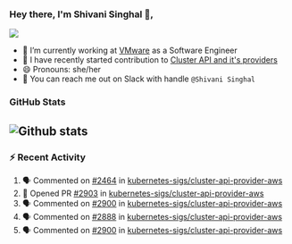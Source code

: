 ### Hey there, I'm Shivani Singhal 👋, 
![](https://komarev.com/ghpvc/?username=shivi28&color=green)

- 🔭 I’m currently working at [VMware](https://tanzu.vmware.com/) as a Software Engineer
- 👯 I have recently started contribution to [Cluster API and it's providers](https://github.com/kubernetes-sigs/cluster-api)
- 😄 Pronouns: she/her
- 💞️ You can reach me out on Slack with handle `@Shivani Singhal` 


### GitHub Stats

![Github stats](https://github-readme-stats.vercel.app/api?username=shivi28&count_private=true&show_icons=true&theme=dark&include_all_commits=true)
---

### :zap: Recent Activity

<!--START_SECTION:activity-->
1. 🗣 Commented on [#2464](https://github.com/kubernetes-sigs/cluster-api-provider-aws/issues/2464) in [kubernetes-sigs/cluster-api-provider-aws](https://github.com/kubernetes-sigs/cluster-api-provider-aws)
2. 💪 Opened PR [#2903](https://github.com/kubernetes-sigs/cluster-api-provider-aws/pull/2903) in [kubernetes-sigs/cluster-api-provider-aws](https://github.com/kubernetes-sigs/cluster-api-provider-aws)
3. 🗣 Commented on [#2900](https://github.com/kubernetes-sigs/cluster-api-provider-aws/issues/2900) in [kubernetes-sigs/cluster-api-provider-aws](https://github.com/kubernetes-sigs/cluster-api-provider-aws)
4. 🗣 Commented on [#2888](https://github.com/kubernetes-sigs/cluster-api-provider-aws/issues/2888) in [kubernetes-sigs/cluster-api-provider-aws](https://github.com/kubernetes-sigs/cluster-api-provider-aws)
5. 🗣 Commented on [#2900](https://github.com/kubernetes-sigs/cluster-api-provider-aws/issues/2900) in [kubernetes-sigs/cluster-api-provider-aws](https://github.com/kubernetes-sigs/cluster-api-provider-aws)
<!--END_SECTION:activity-->


